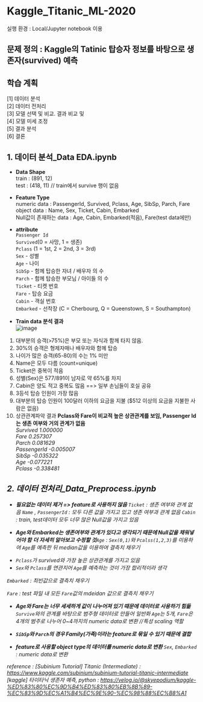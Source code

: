 # Kaggle_Titanic_ML-2020
실행 환경 : Local/Jupyter notebook 이용

## 문제 정의 : Kaggle의 Tatinic 탑승자 정보를 바탕으로 생존자(survived) 예측
## 학습 계획
[1] 데이터 분석 <br>
[2] 데이터 전처리<br>
[3] 모델 선택 및 비교. 결과 비교 및 <br>
[4] 모델 미세 조정<br>
[5] 결과 분석<br>
[6] 결론<br>


## 1. 데이터 분석_Data EDA.ipynb
* **Data Shape** <br>
train : (891, 12) <br>
test : (418, 11) // train에서 survive 행이 없음 <br>

* **Feature Type** <br>
numeric data : PassengerId, Survived, Pclass, Age, SibSp, Parch, Fare<br>
object data : Name, Sex, Ticket, Cabin, Embarked<br>
Null값이 존재하는 data : Age, Cabin, Embarked(적음), Fare(test data에만)<br>

* **attribute** <br>
`Passenger Id`<br>
`Survived`(0 = 사망, 1 = 생존)<br>
`Pclass` (1 = 1st, 2 = 2nd, 3 = 3rd)<br>
`Sex` - 성별<br>
`Age` - 나이<br>
`SibSp` - 함께 탑승한 자녀 / 배우자 의 수<br>
`Parch` - 함께 탑승한 부모님 / 아이들 의 수<br>
`Ticket` - 티켓 번호<br>
`Fare` - 탑승 요금<br>
`Cabin` - 객실 번호<br>
`Embarked` - 선착장 (C = Cherbourg, Q = Queenstown, S = Southampton)<br>

* **Train data 분석 결과** <br>
![image](https://user-images.githubusercontent.com/55186800/85547142-8d2aef80-b658-11ea-97ee-8ea3b0dca570.png) 
1. 대부분의 승객(>75%)은 부모 또는 자식과 함께 타지 않음.<br>
2. 30%의 승객은 형제자매나 배우자와 함께 탑승<br>
3. 나이가 많은 승객(65-80)의 수는 1% 미만<br>
4. Name은 모두 다름 (count=unique)<br>
5. Ticket은 중복이 적음<br>
6. 성별(Sex)은 577/891이 남자로 약 65%를 차지<br>
7. Cabin은 양도 적고 중복도 많음 ==> 일부 손님들이 호실 공유<br>
8. 3등석 탑승 인원이 가장 많음<br>
9. 대부분의 탑승 인원이 100달러 이하의 요금을 지불 ($512 이상의 요금을 지불한 사람은 없음)<br>
10. 상관관계파악 결과 **Pclass와 Fare이 비교적 높은 상관관계를 보임, Passenger Id는 생존 여부와 거의 관계가 없음** <br>
<i> <Correlation>
Survived       1.000000<br>
Fare           0.257307<br>
Parch          0.081629<br>
PassengerId   -0.005007<br>
SibSp         -0.035322<br>
Age           -0.077221<br>
Pclass        -0.338481<br> <i>


## 2. 데이터 전처리_Data_Preprocess.ipynb
* **필요없는 데이터 제거 => feature로 사용하지 않음**
`Ticket` : 생존 여부와 관계 없음
`Name` , `PassengerId` : 모두 다른 값을 가지고 있고 생존 여부과 관계 없음 
`Cabin` : train, test데이터 모두 너무 많은 Null값을 가지고 있음

* **Age와 Embarked는 생존여부와 관계가 있다고 생각되기 때문에 Null값을 채워넣어야 함**
**더 자세히 알아보고 수정할 것**`Age` : `Sex(0,1)`와 `Pcalss(1,2,3)`를 이용하여 `Age`를 예측한 뒤 median값을 이용하여 결측치 채우기
- `Pclass`가 survived와 가장 높은 상관관계를 가지고 있음
- `Sex`와 `Pclass`를 연관지어 `Age`를 예측하는 것이 가장 합리적이라 생각

`Embarked` : 최빈값으로 결측치 채우기

`Fare` : test 파일 내 모든 `Fare`값의 mdeidan 값으로 결측치 채우기

* **Age와 Fare는 너무 세세하게 값이 나누어져 있기 때문에 데이터로 사용하기 힘듦**
`Survive`와의 관계를 바탕으로 범주형 데이터로 만들어 일반화
`Age`는 5개, `Fare`은 4개의 범주로 나누어 0~4까지의 numeric data로 변환 //특성 scaling 역할

* **`SibSp`와 `Parch`의 경우 Family(가족)이라는 feature로 묶일 수 있기 때문에 결합**

* **feature로 사용할 object type의 데이터를 numeric data로 변환**
`Sex`, `Embarked` : numeric data로 변환




reference : 
[Subinium Tutorial] Titanic (Intermediate) : https://www.kaggle.com/subinium/subinium-tutorial-titanic-intermediate
[kaggle] 타이타닉 생존자 예측, python : https://velog.io/@skyepodium/kaggle-%ED%83%80%EC%9D%B4%ED%83%80%EB%8B%89-%EC%83%9D%EC%A1%B4%EC%9E%90-%EC%98%88%EC%B8%A1
